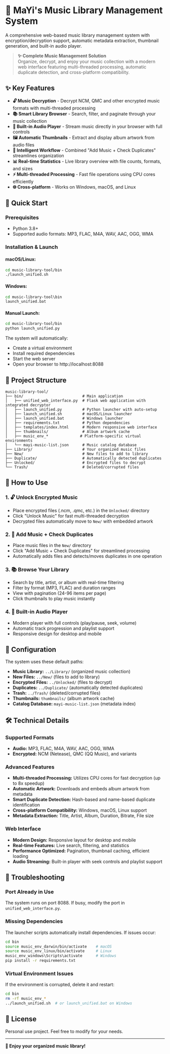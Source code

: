 # 🎵 MaYi's Music Library Management System

A comprehensive web-based music library management system with encryption/decryption support, automatic metadata extraction, thumbnail generation, and built-in audio player.

> **✨ Complete Music Management Solution**  
> Organize, decrypt, and enjoy your music collection with a modern web interface featuring multi-threaded processing, automatic duplicate detection, and cross-platform compatibility.

## ✨ Key Features

- **🔓 Music Decryption** - Decrypt NCM, QMC and other encrypted music formats with multi-threaded processing
- **📚 Smart Library Browser** - Search, filter, and paginate through your music collection  
- **🎵 Built-in Audio Player** - Stream music directly in your browser with full controls
- **🖼️ Automatic Thumbnails** - Extract and display album artwork from audio files
- **🔄 Intelligent Workflow** - Combined "Add Music + Check Duplicates" streamlines organization
- **📊 Real-time Statistics** - Live library overview with file counts, formats, and sizes
- **⚡ Multi-threaded Processing** - Fast file operations using CPU cores efficiently
- **🌐 Cross-platform** - Works on Windows, macOS, and Linux

## 🚀 Quick Start

### Prerequisites
- Python 3.8+
- Supported audio formats: MP3, FLAC, M4A, WAV, AAC, OGG, WMA

### Installation & Launch

#### **macOS/Linux:**
```bash
cd music-library-tool/bin
./launch_unified.sh
```

#### **Windows:**
```cmd
cd music-library-tool\bin
launch_unified.bat
```

#### **Manual Launch:**
```bash
cd music-library-tool/bin
python launch_unified.py
```

The system will automatically:
- Create a virtual environment
- Install required dependencies
- Start the web server
- Open your browser to http://localhost:8088

## 📁 Project Structure

```
music-library-tool/
├── bin/                          # Main application
│   ├── unified_web_interface.py  # Flask web application with integrated decryptor
│   ├── launch_unified.py         # Python launcher with auto-setup
│   ├── launch_unified.sh         # macOS/Linux launcher
│   ├── launch_unified.bat        # Windows launcher
│   ├── requirements.txt          # Python dependencies
│   ├── templates/index.html      # Modern responsive web interface
│   ├── thumbnails/               # Album artwork cache
│   ├── music_env_*              # Platform-specific virtual environments
│   └── mayi-music-list.json      # Music catalog database
├── Library/                      # Your organized music files
├── New/                          # New files to add to library
├── Duplicate/                    # Automatically detected duplicates
├── Unlocked/                     # Encrypted files to decrypt
└── Trash/                        # Deleted/corrupted files
```

## 🎯 How to Use

### **1. 🔓 Unlock Encrypted Music**
- Place encrypted files (.ncm, .qmc, etc.) in the `Unlocked/` directory
- Click "Unlock Music" for fast multi-threaded decryption
- Decrypted files automatically move to `New/` with embedded artwork

### **2. 📁 Add Music + Check Duplicates**
- Place music files in the `New/` directory  
- Click "Add Music + Check Duplicates" for streamlined processing
- Automatically adds files and detects/moves duplicates in one operation

### **3. 📚 Browse Your Library**
- Search by title, artist, or album with real-time filtering
- Filter by format (MP3, FLAC) and duration ranges
- View with pagination (24-96 items per page)
- Click thumbnails to play music instantly

### **4. 🎵 Built-in Audio Player**
- Modern player with full controls (play/pause, seek, volume)
- Automatic track progression and playlist support
- Responsive design for desktop and mobile

## 🔧 Configuration

The system uses these default paths:
- **Music Library:** `../Library/` (organized music collection)
- **New Files:** `../New/` (files to add to library)
- **Encrypted Files:** `../Unlocked/` (files to decrypt)
- **Duplicates:** `../Duplicate/` (automatically detected duplicates)
- **Trash:** `../Trash/` (deleted/corrupted files)
- **Thumbnails:** `thumbnails/` (album artwork cache)
- **Catalog Database:** `mayi-music-list.json` (metadata index)

## 🛠️ Technical Details

### **Supported Formats**
- **Audio:** MP3, FLAC, M4A, WAV, AAC, OGG, WMA
- **Encrypted:** NCM (Netease), QMC (QQ Music), and variants

### **Advanced Features**
- **Multi-threaded Processing:** Utilizes CPU cores for fast decryption (up to 8x speedup)
- **Automatic Artwork:** Downloads and embeds album artwork from metadata
- **Smart Duplicate Detection:** Hash-based and name-based duplicate identification
- **Cross-platform Compatibility:** Windows, macOS, Linux support
- **Metadata Extraction:** Title, Artist, Album, Duration, Bitrate, File size

### **Web Interface**
- **Modern Design:** Responsive layout for desktop and mobile
- **Real-time Features:** Live search, filtering, and statistics
- **Performance Optimized:** Pagination, thumbnail caching, efficient loading
- **Audio Streaming:** Built-in player with seek controls and playlist support

## 🐛 Troubleshooting

### **Port Already in Use**
The system runs on port 8088. If busy, modify the port in `unified_web_interface.py`.

### **Missing Dependencies**
The launcher scripts automatically install dependencies. If issues occur:
```bash
cd bin
source music_env_darwin/bin/activate    # macOS
source music_env_linux/bin/activate     # Linux  
music_env_windows\Scripts\activate      # Windows
pip install -r requirements.txt
```

### **Virtual Environment Issues**
If the environment is corrupted, delete it and restart:
```bash
cd bin
rm -rf music_env_*
../launch_unified.sh  # or launch_unified.bat on Windows
```

## 📝 License

Personal use project. Feel free to modify for your needs.

---

**🎵 Enjoy your organized music library!**
